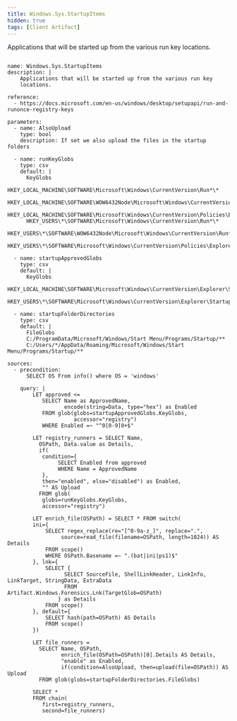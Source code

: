 ```yaml
---
title: Windows.Sys.StartupItems
hidden: true
tags: [Client Artifact]
---
```


Applications that will be started up from the various run key
locations.


<pre><code class="language-yaml">
name: Windows.Sys.StartupItems
description: |
    Applications that will be started up from the various run key
    locations.

reference:
  - https://docs.microsoft.com/en-us/windows/desktop/setupapi/run-and-runonce-registry-keys

parameters:
  - name: AlsoUpload
    type: bool
    description: If set we also upload the files in the startup folders

  - name: runKeyGlobs
    type: csv
    default: |
      KeyGlobs
      HKEY_LOCAL_MACHINE\SOFTWARE\Microsoft\Windows\CurrentVersion\Run*\*
      HKEY_LOCAL_MACHINE\SOFTWARE\WOW6432Node\Microsoft\Windows\CurrentVersion\Run*\*
      HKEY_LOCAL_MACHINE\SOFTWARE\Microsoft\Windows\CurrentVersion\Policies\Explorer\Run*\*
      HKEY_USERS\*\SOFTWARE\Microsoft\Windows\CurrentVersion\Run*\*
      HKEY_USERS\*\SOFTWARE\WOW6432Node\Microsoft\Windows\CurrentVersion\Run*\*
      HKEY_USERS\*\SOFTWARE\Microsoft\Windows\CurrentVersion\Policies\Explorer\Run*\*

  - name: startupApprovedGlobs
    type: csv
    default: |
      KeyGlobs
      HKEY_LOCAL_MACHINE\SOFTWARE\Microsoft\Windows\CurrentVersion\Explorer\StartupApproved\**
      HKEY_USERS\*\SOFTWARE\Microsoft\Windows\CurrentVersion\Explorer\StartupApproved\**

  - name: startupFolderDirectories
    type: csv
    default: |
      FileGlobs
      C:/ProgramData/Microsoft/Windows/Start Menu/Programs/Startup/**
      C:/Users/*/AppData/Roaming/Microsoft/Windows/Start Menu/Programs/Startup/**

sources:
  - precondition:
      SELECT OS From info() where OS = 'windows'

    query: |
        LET approved &lt;=
           SELECT Name as ApprovedName,
                  encode(string=Data, type="hex") as Enabled
           FROM glob(globs=startupApprovedGlobs.KeyGlobs,
                     accessor="registry")
           WHERE Enabled =~ "^0[0-9]0+$"

        LET registry_runners = SELECT Name,
          OSPath, Data.value as Details,
          if(
           condition={
                SELECT Enabled from approved
                WHERE Name = ApprovedName
           },
           then="enabled", else="disabled") as Enabled,
           "" AS Upload
          FROM glob(
           globs=runKeyGlobs.KeyGlobs,
           accessor="registry")

        LET enrich_file(OSPath) = SELECT * FROM switch(
        ini={
            SELECT regex_replace(re="[^0-9a-z_]", replace=".",
                 source=read_file(filename=OSPath, length=1024)) AS Details
            FROM scope()
            WHERE OSPath.Basename =~ ".(bat|ini|ps1)$"
        }, lnk={
            SELECT { 
                  SELECT SourceFile, ShellLinkHeader, LinkInfo, LinkTarget, StringData, ExtraData 
                  FROM Artifact.Windows.Forensics.Lnk(TargetGlob=OSPath)
                } as Details
            FROM scope()
        }, default={
            SELECT hash(path=OSPath) AS Details
            FROM scope()
        })

        LET file_runners =
          SELECT Name, OSPath,
                 enrich_file(OSPath=OSPath)[0].Details AS Details,
                 "enable" as Enabled,
                 if(condition=AlsoUpload, then=upload(file=OSPath)) AS Upload
          FROM glob(globs=startupFolderDirectories.FileGlobs)

        SELECT *
        FROM chain(
           first=registry_runners,
           second=file_runners)

</code></pre>


